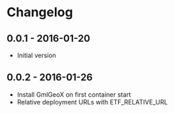 # Changelog

## 0.0.1 - 2016-01-20

- Initial version

## 0.0.2 - 2016-01-26

- Install GmlGeoX on first container start
- Relative deployment URLs with ETF_RELATIVE_URL
